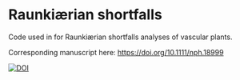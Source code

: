 # Raunkiærian shortfalls

Code used in for Raunkiærian shortfalls analyses of vascular plants.

Corresponding manuscript here: https://doi.org/10.1111/nph.18999

[![DOI](https://zenodo.org/badge/468000300.svg)](https://zenodo.org/badge/latestdoi/468000300)

